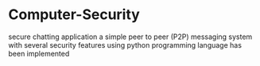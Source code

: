 # Computer-Security
 secure chatting  application a simple peer to peer (P2P) messaging system with several security
features using python programming language has been implemented
